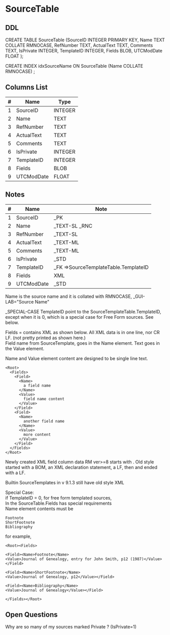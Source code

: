 # SourceTable

## DDL

CREATE TABLE SourceTable (SourceID INTEGER PRIMARY KEY, Name TEXT COLLATE RMNOCASE, RefNumber TEXT, ActualText TEXT, Comments TEXT, IsPrivate INTEGER, TemplateID INTEGER, Fields BLOB, UTCModDate FLOAT );

CREATE INDEX idxSourceName ON SourceTable (Name COLLATE RMNOCASE) ;

## Columns List

| #  | Name          | Type      |
|----|---------------|-----------|
| 1  | SourceID      | INTEGER   |
| 2  | Name          | TEXT      |
| 3  | RefNumber     | TEXT      |
| 4  | ActualText    | TEXT      |
| 5  | Comments      | TEXT      |
| 6  | IsPrivate     | INTEGER   |
| 7  | TemplateID    | INTEGER   |
| 8  | Fields        | BLOB      |
| 9  | UTCModDate    | FLOAT     |

## Notes

| #  | Name          | Note      |
|----|---------------|-----------|
| 1  | SourceID      | _PK
| 2  | Name          | _TEXT-SL _RNC 
| 3  | RefNumber     | _TEXT-SL
| 4  | ActualText    | _TEXT-ML
| 5  | Comments      | _TEXT-ML
| 6  | IsPrivate     | _STD
| 7  | TemplateID    | _FK =>SourceTemplateTable.TemplateID
| 8  | Fields        |  XML
| 9  | UTCModDate    | _STD


Name is the source name and it is collated with RMNOCASE, _GUI-LAB="Source Name"

_SPECIAL-CASE
TemplateID point to the SourceTemplateTable.TemplateID, except when it is 0, which is a special case for Free Form sources. See below.


Fields = contains XML as shown below. All XML data is in one line, nor CR LF. (not pretty printed as shown here.)\
Field name from SourceTemplate, goes in the Name element.
Text goes in the Value element. 

Name and Value element content are designed to be single line text.

```
<Root>
  <Fields>
    <Field>
      <Name>
        a field name
      </Name>
      <Value>
        field name content
      </Value>
    </Field>
    <Field>
      <Name>
        another field name
      </Name>
      <Value>
        more content
      </Value>
    </Field>
  </Fields>
</Root>
```
Newly created XML field column data RM ver>=8 starts with <Root>.
Old style started with a BOM, an XML declaration statement, a LF, then <Root> and ended with a LF.

Builtin SourceTemplates in v 9.1.3 still have old style XML


Special Case:\
if TemplateID = 0, for free form templated sources, \
In the SourceTable.Fields has special requirements\
Name element contents must be
```
Footnote
ShortFootnote
Bibliography
```
for example, 
```
<Root><Fields>

<Field><Name>Footnote</Name>
<Value>Journal of Genealogy, entry for John Smith, p12 (1987)</Value></Field>

<Field><Name>ShortFootnote</Name>
<Value>Journal of Genealogy, p12</Value></Field>

<Field><Name>Bibliography</Name>
<Value>Journal of Genealogy</Value></Field>

</Fields></Root>
```

## Open Questions
Why are so many of my sources marked Private ? (IsPrivate=1)
